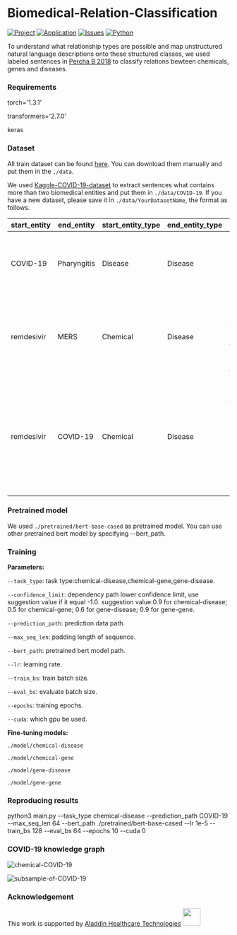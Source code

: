 # Biomedical-Relation-Classification

[![Project](https://img.shields.io/badge/project-Biomedical--Relation--Classification-orange)](https://github.com/jxzly/Biomedical-Relation-Classification)
[![Application](https://img.shields.io/badge/application-Kaggle--COVID--19--knowledge--graph-brightgreen)](https://www.kaggle.com/daishu/covid-19-knowledge-graph)
[![Issues](https://img.shields.io/badge/github-issues-blue)](https://github.com/jxzly/Biomedical-Relation-Classification/issues)
[![Python](https://img.shields.io/badge/python-%3E%3D3.5-yellow)](https://www.python.org/downloads/)

To understand what relationship types are possible and map unstructured natural language descriptions onto these structured classes, we used labeled sentences in [Percha B 2018](https://academic.oup.com/bioinformatics/article/34/15/2614/4911883) to classify relations bewteen chemicals, genes and diseases.

### Requirements

torch='1.3.1'

transformers='2.7.0'

keras

### Dataset

All train dataset can be found [here](https://zenodo.org/record/1035500#.Xe3uR5MzZTZ). You can download them manually and put them in the `./data`.

We used [Kaggle-COVID-19-dataset](https://www.kaggle.com/allen-institute-for-ai/CORD-19-research-challenge) to extract sentences what contains more than two biomedical entities and put them in `./data/COVID-19`. If you have a new dataset, please save it in `./data/YourDatasetName`, the format as follows.

| start_entity | end_entity | start_entity_type | end_entity_type | marked_sentence |
| - | - | - | - | - |
| COVID-19 | Pharyngitis | Disease | Disease | end_entity, bronchitis, and start_entity represent the most common respiratory tract infections |
| remdesivir | MERS | Chemical | Disease | The data presented here support testing of the efficacy of start_entity treatment in the context of a end_entity clinical trial |
| remdesivir | COVID-19 | Chemical | Disease | Drugs are possibly effective for end_entity include: start_entity, lopinavir ritonavir, lopinavir ritonavir combined with interferon-, convalescent plasma, and monoclonal antibodies |

### Pretrained model

We used `./pretrained/bert-base-cased` as pretrained model. You can use other pretrained bert model by specifying --bert_path.

### Training

**Parameters:**

`--task_type`: task type:chemical-disease,chemical-gene,gene-disease.

`--confidence_limit`: dependency path lower confidence limit, use suggestion value if it equal -1.0. suggestion value:0.9 for chemical-disease; 0.5 for chemical-gene; 0.6 for gene-disease; 0.9 for gene-gene.

`--prediction_path`: prediction data path.

`--max_seq_len`: padding length of sequence.

`--bert_path`: pretrained bert model path.

`--lr`: learning rate.

`--train_bs`: train batch size.

`--eval_bs`: evaluate batch size.  

`--epochs`: training epochs.

`--cuda`: which gpu be used.

**Fine-tuning models:**

`./model/chemical-disease`

`./model/chemical-gene`

`./model/gene-disease`

`./model/gene-gene`

### Reproducing results

python3 main.py --task_type chemical-disease --prediction_path COVID-19 --max_seq_len 64 --bert_path ./pretrained/bert-base-cased --lr 1e-5 --train_bs 128 --eval_bs 64 --epochs 10 --cuda 0

### COVID-19 knowledge graph

![chemical-COVID-19](https://github.com/jxzly/Biomedical-Relation-Classification/blob/master/figure/chemical-COVID-19.png?raw=true)

![subsample-of-COVID-19](https://github.com/jxzly/Biomedical-Relation-Classification/blob/master/figure/subsample-of-COVID-19.png?raw=true)

### Acknowledgement

This work is supported by [Aladdin Healthcare Technologies](https://aladdinid.com/)
<span style="display: inline-block;"> <img src="https://github.com/jxzly/Biomedical-Relation-Classification/blob/master/figure/Aladdin.png?raw=true" width=40/></span>
